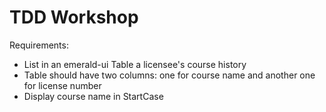 # TDD Workshop

Requirements:

- List in an emerald-ui Table a licensee's course history
- Table should have two columns: one for course name and another one for license number
- Display course name in StartCase
